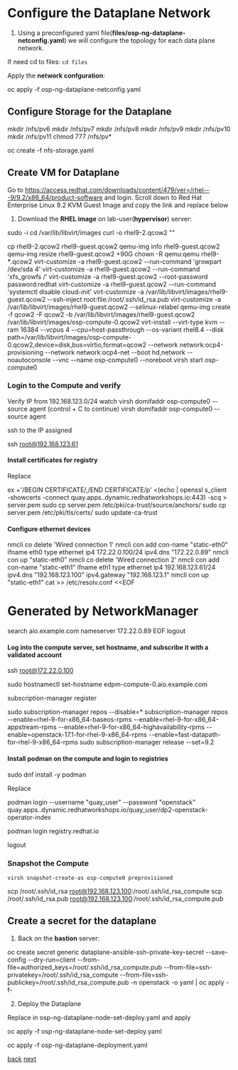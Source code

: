 # Configure the Dataplane Network

1. Using a preconfigured yaml file(**files/osp-ng-dataplane-netconfig.yaml**)
we will configure the topology for each data plane network.

If need cd to files:
`cd files`

Apply the **network confguration**:

oc apply -f osp-ng-dataplane-netconfig.yaml

## Configure Storage for the Dataplane

mkdir /nfs/pv6
mkdir /nfs/pv7
mkdir /nfs/pv8
mkdir /nfs/pv9
mkdir /nfs/pv10
mkdir /nfs/pv11
chmod 777 /nfs/pv*

oc create -f nfs-storage.yaml

## Create VM for Dataplane

Go to https://access.redhat.com/downloads/content/479/ver=/rhel---9/9.2/x86_64/product-software
 and login. Scroll down to Red Hat Enterprise Linux 9.2 KVM Guest Image and copy the link and replace <rhellink> below

1. Download the **RHEL image** on lab-user(**hypervisor**) server:

sudo -i
cd /var/lib/libvirt/images
curl -o rhel9-2.qcow2 "<rhellink>"

cp rhel9-2.qcow2 rhel9-guest.qcow2
qemu-img info rhel9-guest.qcow2
qemu-img resize rhel9-guest.qcow2 +90G
chown -R qemu:qemu rhel9-*.qcow2
virt-customize -a rhel9-guest.qcow2 --run-command 'growpart /dev/sda 4'
virt-customize -a rhel9-guest.qcow2 --run-command 'xfs_growfs /'
virt-customize -a rhel9-guest.qcow2 --root-password password:redhat
virt-customize -a rhel9-guest.qcow2 --run-command 'systemctl disable cloud-init'
virt-customize -a /var/lib/libvirt/images/rhel9-guest.qcow2 --ssh-inject root:file:/root/.ssh/id_rsa.pub
virt-customize -a /var/lib/libvirt/images/rhel9-guest.qcow2 --selinux-relabel
qemu-img create -f qcow2 -F qcow2 -b /var/lib/libvirt/images/rhel9-guest.qcow2 /var/lib/libvirt/images/osp-compute-0.qcow2
virt-install --virt-type kvm --ram 16384 --vcpus 4 --cpu=host-passthrough --os-variant rhel8.4 --disk 
path=/var/lib/libvirt/images/osp-compute-0.qcow2,device=disk,bus=virtio,format=qcow2 --network network:ocp4-provisioning --network network:ocp4-net --boot hd,network --noautoconsole 
--vnc --name osp-compute0 --noreboot
virsh start osp-compute0

### Login to the Compute and verify

Verify IP from 192.168.123.0/24
watch virsh domifaddr osp-compute0 --source agent
(control + C to continue)
virsh domifaddr osp-compute0 --source agent

ssh to the IP assigned 

ssh root@192.168.123.61

#### Install certificates for registry

Replace <uuid>

ex +'/BEGIN CERTIFICATE/,/END CERTIFICATE/p' <(echo | openssl s_client -showcerts -connect quay.apps.<uuid>.dynamic.redhatworkshops.io:443) -scq > server.pem
sudo cp server.pem /etc/pki/ca-trust/source/anchors/
sudo cp server.pem /etc/pki/tls/certs/
sudo update-ca-trust

#### Configure ethernet devices

nmcli co delete 'Wired connection 1'
nmcli con add con-name "static-eth0" ifname eth0 type ethernet ip4 172.22.0.100/24 ipv4.dns "172.22.0.89"
nmcli con up "static-eth0"
nmcli co delete 'Wired connection 2'
nmcli con add con-name "static-eth1" ifname eth1 type ethernet ip4 192.168.123.61/24 ipv4.dns "192.168.123.100" ipv4.gateway "192.168.123.1"
nmcli con up "static-eth1"
cat >> /etc/resolv.conf <<EOF
# Generated by NetworkManager
search aio.example.com
nameserver 172.22.0.89
EOF
logout

#### Log into the compute server, set hostname, and subscribe it with a validated account

ssh root@172.22.0.100

sudo hostnamectl set-hostname edpm-compute-0.aio.example.com

subscription-manager register

sudo subscription-manager repos --disable=*
subscription-manager repos --enable=rhel-9-for-x86_64-baseos-rpms --enable=rhel-9-for-x86_64-appstream-rpms --enable=rhel-9-for-x86_64-highavailability-rpms 
--enable=openstack-17.1-for-rhel-9-x86_64-rpms --enable=fast-datapath-for-rhel-9-x86_64-rpms
sudo subscription-manager release --set=9.2


#### Install podman on the compute and login to registries

sudo dnf install -y podman

Replace <uuid>

podman login --username "quay_user" --password "openstack" quay.apps.<uuid>.dynamic.redhatworkshops.io/quay_user/dp2-openstack-operator-index

podman login registry.redhat.io

logout

### Snapshot the Compute

`virsh snapshot-create-as osp-compute0 preprovisioned`


scp /root/.ssh/id_rsa root@192.168.123.100:/root/.ssh/id_rsa_compute
scp /root/.ssh/id_rsa.pub root@192.168.123.100:/root/.ssh/id_rsa_compute.pub 

## Create a secret for the dataplane

1. Back on the **bastion** server:

oc create secret generic dataplane-ansible-ssh-private-key-secret --save-config --dry-run=client --from-file=authorized_keys=/root/.ssh/id_rsa_compute.pub
--from-file=ssh-privatekey=/root/.ssh/id_rsa_compute --from-file=ssh-publickey=/root/.ssh/id_rsa_compute.pub -n openstack -o yaml | oc apply -f-


2. Deploy the Dataplane

Replace <uuid> in osp-ng-dataplane-node-set-deploy.yaml and apply

oc apply -f osp-ng-dataplane-node-set-deploy.yaml

oc apply -f osp-ng-dataplane-deployment.yaml


[back](create-cp.md) [next](access.md)
